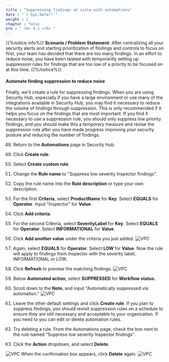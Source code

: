 ```yaml
---
title : "Suppressing findings at scale with automations"
date : "`r Sys.Date()`"
weight : 2
chapter : false
pre : " <b> 4.2 </b> "
---
```


{{%notice info%}}
**Scenario / Problem Statement**: After centralizing all your security alerts and starting prioritization of findings and controls to focus on first, your team has decided that there are too many findings. In an effort to reduce noise, you have been tasked with temporarilly setting up suppression rules for findings that are too low of a priority to be focused on at this time.
{{%/notice%}}

#### Automate finding suppression to reduce noise
Finally, we'll create a rule for suppressing findings. When you are using Security Hub, especially if you have a large environment or use many of the integrations available in Security Hub, you may find it necessary to reduce the volume of findings through suppression. This is only recommended if it helps you focus on the findings that are most important. If you find it necessary to use a suppression rule, you should only suppress low priority findings, and you should make this a temporary measure and revise the suppression rule after you have made progress improving your security posture and reducing the number of findings.


48.  Return to the **Automations** page in Security Hub.


49. Click **Create rule**.


50. Select **Create custom rule**.


51. Change the **Rule name** to "Suppress low severity Inspector findings".



52. Copy the rule name into the **Rule description** or type your own description.


53. For the first **Criteria**, select **ProductName** for **Key**. Select **EQUALS** for **Operator**. Input "Inspector" for **Value**.


54. Click **Add criteria**.



55. For the second Cr**i**teria, select **SeverityLabel** for **Key**. Select **EQUALS** for **Operator**. Select **INFORMATIONAL** for **Value**.



56. Click **Add another value** under the criteria you just added.
![VPC](/images/4/4.2/s56.png)


57. Again, select **EQUALS** for **Operator**. Select **LOW** for **Value**. Now the rule will apply to findings from Inspector with the severity label, INFORMATIONAL or LOW.



58. Click **Refresh** to preview the matching findings.
![VPC](/images/4/4.2/s58.png)

59. Below **Automated action**, select **SUPPRESSED** for **Workflow status**.



60. Scroll down to the **Note**, and input "Automatically suppressed via automation."
![VPC](/images/4/4.2/s60.png)

61. Leave the other default settings and click **Create rule**. If you plan to suppress findings, you should revisit suppression rules on a schedule to ensure they are still necessary and acceptable to your organization. If you need to you can edit or delete automation rules.


62. Try deleting a rule. From the Automations page, check the box next to the rule named "Suppress low severity Inspector findings".

63. Click the **Action** dropdown, and select **Delete**. 

![VPC](/images/4/4.2/s62a.png)
When the confirmation box appears, click **Delete** again.
![VPC](/images/4/4.2/s62b.png)